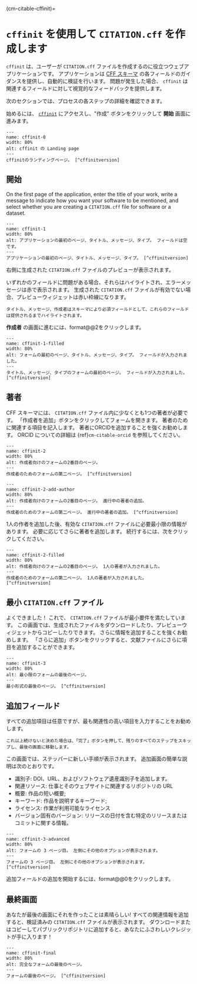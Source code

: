 (cm-citable-cffinit)=
# `cffinit` を使用して `CITATION.cff` を作成します

`cffinit` は、ユーザーが `CITATION.cff` ファイルを作成するのに役立つウェブアプリケーションです。 アプリケーションは [CFF スキーマ](https://github.com/citation-file-format/citation-file-format/blob/main/schema-guide.md) の各フィールドのガイダンスを提供し、自動的に検証を行います。 問題が発生した場合、 `cffinit` は関連するフィールドに対して視覚的なフィードバックを提供します。

次のセクションでは、プロセスの各ステップの詳細を確認できます。

始めるには、 [`cffinit`](https://citation-file-format.github.io/cff-initializer-javascript/) にアクセスし、"作成" ボタンをクリックして **開始** 画面に進みます。

```{figure} ../../figures/gifs/cffinit-0.gif
---
name: cffinit-0
width: 80%
alt: cffinit の Landing page
---
cffinitのランディングページ。 [^cffinitversion]
```

## 開始

On the first page of the application, enter the title of your work, write a message to indicate how you want your software to be mentioned, and select whether you are creating a `CITATION.cff` file for software or a dataset.

```{figure} ../../figures/gifs/cffinit-1.gif
---
name: cffinit-1
width: 80%
alt: アプリケーションの最初のページ、タイトル、メッセージ、タイプ。 フィールドは空です。
---
アプリケーションの最初のページ、タイトル、メッセージ、タイプ。 [^cffinitversion]
```

右側に生成された `CITATION.cff` ファイルのプレビューが表示されます。

いずれかのフィールドに問題がある場合、それらはハイライトされ、エラーメッセージは赤で表示されます。 生成された `CITATION.cff` ファイルが有効でない場合、プレビューウィジェットは赤い枠線になります。

```{note}
タイトル、メッセージ、作成者はスキーマにより必須フィールドとして、これらのフィールドは提供されるまでハイライトされます。
```

**作成者** の画面に進むには、format@@2をクリックします。

```{figure} ../../figures/gifs/cffinit-1-filled.gif
---
name: cffinit-1-filled
width: 80%
alt: フォームの最初のページ、タイトル、メッセージ、タイプ。 フィールドが入力されました。
---
タイトル、メッセージ、タイプのフォームの最初のページ。 フィールドが入力されました。 [^cffinitversion]
```

## 著者

CFF スキーマには、 `CITATION.cff` ファイル内に少なくとも1つの著者が必要です。 「作成者を追加」ボタンをクリックしてフォームを開きます。 著者のために関連する項目を記入します。 著者にORCIDを追加することを強くお勧めします。 ORCID についての詳細は {ref}`cm-citable-orcid` を参照してください。

```{figure} ../../figures/gifs/cffinit-2.gif
---
name: cffinit-2
width: 80%
alt: 作成者向けのフォームの2番目のページ。
---
作成者のためのフォームの第二ページ。 [^cffinitversion]
```

```{figure} ../../figures/gifs/cffinit-2-add-author.gif
---
name: cffinit-2-add-author
width: 80%
alt: 作成者向けのフォームの2番目のページ。 進行中の著者の追加。
---
作成者のためのフォームの第二ページ。 進行中の著者の追加。 [^cffinitversion]
```

1人の作者を追加した後、有効な `CITATION.cff` ファイルに必要最小限の情報があります。 必要に応じてさらに著者を追加します。 続行するには、次をクリックしてください。

```{figure} ../../figures/gifs/cffinit-2-filled.gif
---
name: cffinit-2-filled
width: 80%
alt: 作成者向けのフォームの2番目のページ。 1人の著者が入力されました。
---
作成者のためのフォームの第二ページ。 1人の著者が入力されました。 [^cffinitversion]
```

## 最小 `CITATION.cff` ファイル

よくできました！ これで、 `CITATION.cff` ファイルが最小要件を満たしています。 この画面では、生成されたファイルをダウンロードしたり、プレビューウィジェットからコピーしたりできます。 さらに情報を追加することを強くお勧めします。 「さらに追加」ボタンをクリックすると、文献ファイルにさらに項目を追加することができます。

```{figure} ../../figures/gifs/cffinit-3.gif
---
name: cffinit-3
width: 80%
alt: 最小限のフォームの最後のページ。
---
最小形式の最後のページ。 [^cffinitversion]
```

## 追加フィールド

すべての追加項目は任意ですが、最も関連性の高い項目を入力することをお勧めします。

```{note}
これ以上続けないと決めた場合は、「完了」ボタンを押して、残りのすべてのステップをスキップし、最後の画面に移動します。
```

この画面では、ステッパーに新しい手順が表示されます。 追加画面の簡単な説明は次のとおりです。
- 識別子: DOI、URL、およびソフトウェア遺産識別子を追加します。
- 関連リソース: 仕事とそのウェブサイトに関連するリポジトリの URL
- 概要: 作品の短い概要;
- キーワード: 作品を説明するキーワード;
- ライセンス: 作業が利用可能なライセンス
- バージョン固有のバージョン: リリースの日付を含む特定のリリースまたはコミットに関する情報。

```{figure} ../../figures/gifs/cffinit-3-advanced.gif
---
name: cffinit-3-advanced
width: 80%
alt: フォームの 3 ページ目。 左側にその他のオプションが表示されます。
---
フォームの 3 ページ目。 左側にその他のオプションが表示されます。 [^cffinitversion]
```

追加フィールドの追加を開始するには、format@@0をクリックします。

## 最終画面

あなたが最後の画面にそれを作ったことは素晴らしい! すべての関連情報を追加すると、検証済みの `CITATION.cff` ファイルが表示されます。 ダウンロードまたはコピーしてパブリックリポジトリに追加すると、あなたにふさわしいクレジットが手に入ります！

```{figure} ../../figures/gifs/cffinit-final.gif
---
name: cffinit-final
width: 80%
alt: 完全なフォームの最後のページ。
---
フォームの最後のページ。 [^cffinitversion]
```
